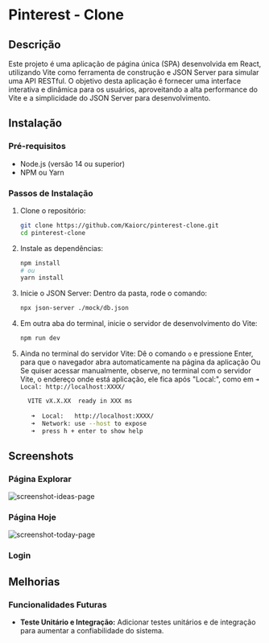 
# Pinterest - Clone
## Descrição
Este projeto é uma aplicação de página única (SPA) desenvolvida em React, utilizando Vite como ferramenta de construção e JSON Server para simular uma API RESTful. O objetivo desta aplicação é fornecer uma interface interativa e dinâmica para os usuários, aproveitando a alta performance do Vite e a simplicidade do JSON Server para desenvolvimento.

## Instalação

### Pré-requisitos
- Node.js (versão 14 ou superior)
- NPM ou Yarn

### Passos de Instalação

1. Clone o repositório:
   ```bash
   git clone https://github.com/Kaiorc/pinterest-clone.git
   cd pinterest-clone
   ```
2.  Instale as dependências:
	  ```bash
	  npm install 
	  # ou
	  yarn install
	```
3. Inicie o JSON Server:
	Dentro da pasta, rode o comando:
	```bash
	npx json-server ./mock/db.json
	 ```
4. Em outra aba do terminal, inicie o servidor de desenvolvimento do Vite:
   ```bash
   npm run dev
   ```
5. Ainda no terminal do servidor Vite:
	Dê o comando `o` e pressione Enter, para que o navegador abra automaticamente na página da aplicação
	Ou
	Se quiser acessar manualmente, observe, no terminal com o servidor Vite, o endereço onde está aplicação, ele fica após "Local:", como em `➜  Local: http://localhost:XXXX/`
	
   ```bash
     VITE vX.X.XX  ready in XXX ms
	
	  ➜  Local:   http://localhost:XXXX/
	  ➜  Network: use --host to expose
	  ➜  press h + enter to show help
   ```

## Screenshots

### Página Explorar
![screenshot-ideas-page](https://github.com/Kaiorc/pinterest-clone/assets/76459361/f9ecab11-c8b0-4dca-b613-7872d52405c5)

### Página Hoje
![screenshot-today-page](https://github.com/Kaiorc/pinterest-clone/assets/76459361/db567c76-7ccc-4f65-a6ea-737c59a4a009)

### Login

## Melhorias

### Funcionalidades Futuras

-   **Teste Unitário e Integração:** Adicionar testes unitários e de integração para aumentar a confiabilidade do sistema.
